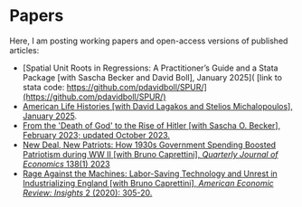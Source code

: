 # Papers

Here, I am posting working papers and open-access versions of published articles:
- [Spatial Unit Roots in Regressions: A Practitioner’s Guide and a Stata Package [with Sascha Becker and David Boll], January 2025]( [link to stata code: https://github.com/pdavidboll/SPUR/](https://github.com/pdavidboll/SPUR/)
- [American Life Histories [with David Lagakos and Stelios Michalopoulos], January 2025](https://github.com/huggingbeard/papers/blob/main/Life_Narratives%20(10).pdf).
- [From the 'Death of God' to the Rise of Hitler [with Sascha O. Becker], February 2023; updated October 2023.](https://github.com/huggingbeard/papers/blob/main/Shallow_C.pdf)
- [New Deal, New Patriots: How 1930s Government Spending Boosted Patriotism during WW II [with Bruno Caprettini], *Quarterly Journal of Economics* 138(1) 2023](https://github.com/huggingbeard/papers/blob/main/Patriotism_finalversion.pdf)
- [Rage Against the Machines: Labor-Saving Technology and Unrest in Industrializing England [with Bruno Caprettini], *American Economic Review: Insights* 2 (2020): 305-20.](https://github.com/huggingbeard/papers/blob/main/voth%20and%20caprettini%20AER-I%202020pdf.pdf)

